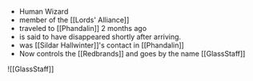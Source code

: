 - Human Wizard
- member of the [[Lords' Alliance]]
- traveled to [[Phandalin]] 2 months ago
- is said to have disappeared shortly after arriving.
- was [[Sildar Hallwinter]]'s contact in [[Phandalin]]
- Now controls the [[Redbrands]] and goes by the name [[GlassStaff]]

![[GlassStaff]]